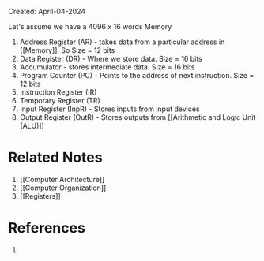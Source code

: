 Created: April-04-2024

Let's assume we have a 4096 x 16 words Memory

1. Address Register (AR) - takes data from a particular address in [[Memory]]. So Size = 12 bits
2. Data Register (DR) - Where we store data. Size = 16 bits
3. Accumulator - stores intermediate data. Size = 16 bits
4. Program Counter (PC) - Points to the address of next instruction. Size = 12 bits
5. Instruction Register (IR)
6. Temporary Register (TR)
7. Input Register (InpR) - Stores inputs from input devices
8. Output Register (OutR) - Stores outputs from [[Arithmetic and Logic Unit (ALU)]]
# Related Notes

1. [[Computer Architecture]]
2. [[Computer Organization]]
3. [[Registers]]
# References

1. 